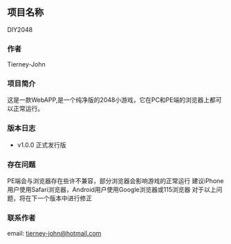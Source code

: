 ## 项目名称

DIY2048
    
### 作者

Tierney-John
    
### 项目简介

这是一款WebAPP,是一个纯净版的2048小游戏，它在PC和PE端的浏览器上都可以正常运行。
    
### 版本日志

* v1.0.0    正式发行版

### 存在问题

PE端会与浏览器存在些许不兼容，部分浏览器会影响游戏的正常运行
建议iPhone用户使用Safari浏览器，Android用户使用Google浏览器或115浏览器
对于以上问题，将在下一个版本中进行修正
    
### 联系作者

email: <tierney-john@hotmail.com>
